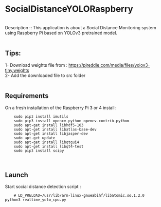 # SocialDistanceYOLORaspberry
<br />
Description :: This application is about a Social Distance Monitoring system using Raspberry Pi based on YOLOv3 pretrained model.<br /><br />

## Tips:
1- Download weights file from : https://pjreddie.com/media/files/yolov3-tiny.weights
<br />2- Add the downloaded file to src folder<br />
<br />

## Requirements
On a fresh installation of the Raspberry Pi 3 or 4 install:<br />

        sudo pip3 install imutils
        sudo pip3 install opencv-python opencv-contrib-python
        sudo apt-get install libhdf5-103
        sudo apt-get install libatlas-base-dev
        sudo apt-get install libjasper-dev
        sudo apt-get update
        sudo apt-get install libqtgui4
        sudo apt-get install libqt4-test
        sudo pip3 install scipy
<br />

## Launch
Start social distance detection script : <br />

        # LD_PRELOAD=/usr/lib/arm-linux-gnueabihf/libatomic.so.1.2.0 python3 realtime_yolo_cpu.py
